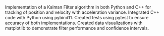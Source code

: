 Implementation of a Kalman Filter algorithm in both Python and C++ for tracking of position and velocity with acceleration variance.
Integrated C++ code with Python using pybind11.
Created tests using pytest to ensure accuracy of both implementations. 
Created data visualizations with matplotlib to demonstrate filter performance and confidence intervals.
